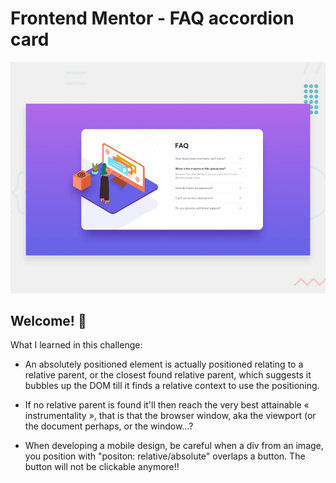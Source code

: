 # Frontend Mentor - FAQ accordion card

![Design preview for the FAQ accordion card coding challenge](./design/desktop-preview.jpg)

## Welcome! 👋

What I learned in this challenge:
- An absolutely positioned element is actually positioned relating to a relative parent, or the closest found relative parent, which suggests it bubbles up the DOM till it finds a relative context to use the positioning.

- If no relative parent is found it'll then reach the very best attainable « instrumentality », that is that the browser window, aka the viewport (or the document perhaps, or the window…?

- When developing a mobile design, be careful when a div from an image, you position with "positon: relative/absolute" overlaps a button. The button will not be clickable anymore!!
